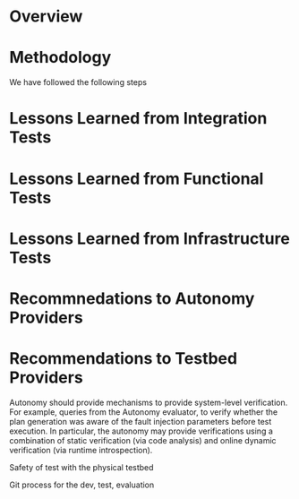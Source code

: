 
# Overview

# Methodology

We have followed the following steps


# Lessons Learned from Integration Tests

# Lessons Learned from Functional Tests

# Lessons Learned from Infrastructure Tests



# Recommnedations to Autonomy Providers



# Recommendations to Testbed Providers

Autonomy should provide mechanisms to provide system-level verification. For example, queries from the Autonomy evaluator, to verify whether the plan generation was aware of the fault injection parameters before test execution. In particular, the autonomy may provide verifications using a combination of static verification (via code analysis) and online dynamic verification (via runtime introspection). 


Safety of test with the physical testbed


Git process for the dev, test, evaluation